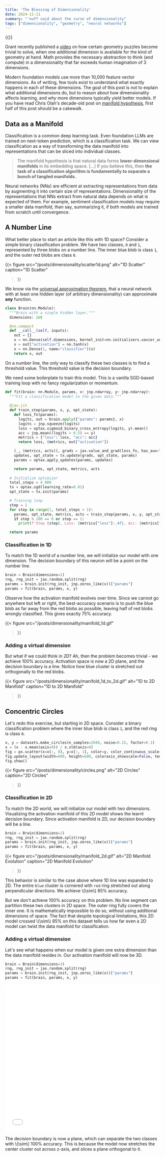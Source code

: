 ```yaml
---
title: 'The Blessing of Dimensionality'
date: 2024-11-11
summary: "'nuff said about the curse of dimensionality"
tags: ["dimensionality", "geometry", "neural networks"]
---
```


{{<katex>}}

Grant recently published a [video](https://www.youtube.com/watch?v=piJkuavhV50) on how certain geometry puzzles become trivial to solve, when one additional dimension is available for the kind of geometry at hand. Math provides the necessary abstraction to think (and compute) in a dimensionality that far exceeds human imagination of 3 dimensions.

Modern foundation models use more than 10,000 feature vector dimensions. As of writing, few tools exist to understand what exactly happens in each of these dimensions. The goal of this post is not to explain what additional dimensions do, but to reason about how dimensionality affects learning, and _why_ more dimensions typically yield better models. If you have read Chris Olah's decade-old post on [manifold hypothesis](https://colah.github.io/posts/2014-03-NN-Manifolds-Topology/), first half of this post should be a cakewalk.

<!-- Footnote: Training data size and quality has to keep up of course. -->

<!-- The rest of this blog  context on _why_ high dimensionality is a blessing for deep neural networks, all things considered. -->

## Data as a Manifold

Classification is a common deep learning task. Even foundation LLMs are trained on next-token prediction, which is a classification task. We can view classification as a way of transforming the data manifold into representations that can be sliced into individual classes.

> The manifold hypothesis is that natural data forms **lower-dimensional manifolds** in its embedding space. [...] If you believe this, then **the task of a classification algorithm is fundamentally to separate a bunch of tangled manifolds.**

Neural networks (NNs) are efficient at extracting representations from data by augmenting it into certain size of representations. Dimensionality of the representations that NNs extract from natural data depends on what is expected of them. For example, sentiment classification models may require a smaller data manifold, than say, summarizing it, if both models are trained from scratch until convergence.

## A Number Line
What better place to start an article like this with 1D space? Consider a simple binary classification problem. We have two classes, `0` and `1`, represented by three blobs on a number line. The inner blue blob is class `1`, and the outer red blobs are class `0`.

{{< figure
    src="/posts/dimensionality/scatter1d.png"
    alt="1D Scatter"
    caption="1D Scatter"
>}}

We know via the [universal approximation theorem](https://en.wikipedia.org/wiki/Universal_approximation_theorem), that a neural network with at least one hidden layer (of arbitrary dimensionality) can approximate **any** function.

```python
class Brain(nn.Module):
  """Brain with a single hidden layer."""
  dimensions: int

  @nn.compact
  def __call__(self, inputs):
    out = {}
    x = nn.Dense(self.dimensions, kernel_init=nn.initializers.xavier_uniform())(inputs)
    x = out["activation"] = nn.tanh(x)
    x = nn.Dense(1, name="classifier")(x)
    return x, out
```

On a number line, the only way to classify these two classes is to find a threshold value. This threshold value is the decision boundary.

We need some boilerplate to train this model. This is a vanilla SGD-based training loop with no fancy regularization or momentum.

```python
def fit(brain: nn.Module, params, x: jnp.ndarray, y: jnp.ndarray):
  """Fit a classification model to the given data."""
  
  @jax.jit
  def train_step(params, x, y, opt_state):
    def loss_fn(params):
      logits, out = brain.apply({"params": params}, x)
      logits = jnp.squeeze(logits)
      loss = optax.sigmoid_binary_cross_entropy(logits, y).mean()
      acc = jnp.mean((logits > 0.5) == y)
      metrics = {"loss": loss, "acc": acc}
      return loss, (metrics, out["activation"])

    (_, (metrics, acts)), grads = jax.value_and_grad(loss_fn, has_aux=True)(params)
    updates, opt_state = tx.update(grads, opt_state, params)
    params = optax.apply_updates(params, updates)

    return params, opt_state, metrics, acts
  
  # Initialize optimizer
  total_steps = 4_000
  tx = optax.sgd(learning_rate=0.01)
  opt_state = tx.init(params)

  # Training loop
  step = 1
  for step in range(1, total_steps + 1):
    params, opt_state, metrics, acts = train_step(params, x, y, opt_state)
    if step % 200 == 0 or step == 1:
      print(f'Step {step}, Loss: {metrics["loss"]:.4f}, Acc: {metrics["acc"]:.4f}')

  return params
```

### Classification in 1D
To match the 1D world of a number line, we will initialize our model with one dimension. The decision boundary of this neuron will be a point on the number line.

```python
brain = Brain(dimensions=1)
rng, rng_init = jax.random.split(rng)
params = brain.init(rng_init, jnp.zeros_like(x))["params"]
params = fit(brain, params, x, y)
```

Observe how the activation manifold evolves over time. Since we cannot go anywhere but left or right, the best-accuracy scenario is to push the blue blob as far away from the red blobs as possible, leaving half of red blobs wrongly classified. This gives exactly 75% accuracy.

{{< figure
    src="/posts/dimensionality/manifold_1d.gif"
>}}

### Adding a virtual dimension
But what if we could think in 2D? Ah, then the problem becomes trivial - we achieve 100% accuracy. Activation space is now a 2D plane, and the decision boundary is a line. Notice how blue cluster is stretched out orthogonally to the red blobs.

{{< figure
    src="/posts/dimensionality/manifold_1d_to_2d.gif"
    alt="1D to 2D Manifold"
    caption="1D to 2D Manifold"
>}}

## Concentric Circles
Let's redo this exercise, but starting in 2D space. Consider a binary classification problem where the inner blue blob is class `1`, and the red ring is class `0`.

```python
x, y = datasets.make_circles(n_samples=2048, noise=0.15, factor=0.1)
x = (x - x.mean(axis=0)) / x.std(axis=0)
fig = px.scatter(x=x[:, 0], y=x[:, 1], color=y, color_continuous_scale='RdBu', opacity=0.5)
fig.update_layout(width=600, height=600, coloraxis_showscale=False, template="plotly_white")
fig.show()
```
{{< figure
    src="/posts/dimensionality/circles.png"
    alt="2D Circles"
    caption="2D Circles"
>}}

### Classification in 2D
To match the 2D world, we will initialize our model with two dimensions. Visualizing the activation manifold of this 2D model shows the learnt decision boundary. Since activation manifold is 2D, our decision boundary will be a line.

```python
brain = Brain(dimensions=2)
rng, rng_init = jax.random.split(rng)
params = brain.init(rng_init, jnp.zeros_like(x))["params"]
params = fit(brain, params, x, y)
```
{{< figure
    src="/posts/dimensionality/manifold_2d.gif"
    alt="2D Manifold Evolution"
    caption="2D Manifold Evolution"
>}}

This behavior is similar to the case above where 1D line was expanded to 2D. The entire `blue` cluster is cornered with `red` ring stretched out along perpendicular directions. We achieve \\(\sim\\) 85% accuracy.

But we don't achieve 100% accuracy on this problem. No line segment can partition these two clusters in 2D space. The outer ring fully covers the inner one. It is mathematically impossible to do so, without using additional dimensions of space. The fact that despite topological limitations, this 2D model crossed \\(\sim\\) 85% on this dataset tells us how far even a 2D model can twist the data manifold for classification.

### Adding a virtual dimension

Let's see what happens when our model is given one extra dimension than the data manifold resides in. Our activation manifold will now be 3D.

```python
brain = Brain(dimensions=3)
rng, rng_init = jax.random.split(rng)
params = brain.init(rng_init, jnp.zeros_like(x))["params"]
params = fit(brain, params, x, y)
```

<iframe 
  src="/manifold_3d.html" 
  width="100%" 
  height="480"
  frameborder="0"
></iframe>

The decision boundary is now a plane, which can separate the two classes with \\(\sim\\) 100% accuracy. This is because the model now stretches the center cluster out across z-axis, and slices a plane orthogonal to it.

<!-- 
## Choice of dimensionality
We cannot determine the ideal number of dimensions required to disentangle a data manifold represented by trillions of tokens. The reason we employ neural networks, are because we want _them_ to untangle the manifold and approximate in as many dimensions we can afford with our hardware budget [footnote].

Orthogonality, max capacity

Hardware limits

Can we afford approximate orthogonality? What do we gain?

## JL Lemma
Now we can afford exponentially more (approximately) orthogonal dimensions.

## What it means for future models?

1. Higher the dimensionality, higher the odds of two random vectors being orthogonal
2. If one can tolerate approximate orthogonality, one can pack many more (nearly) orthogonal vectors in a small space.
3.  -->
